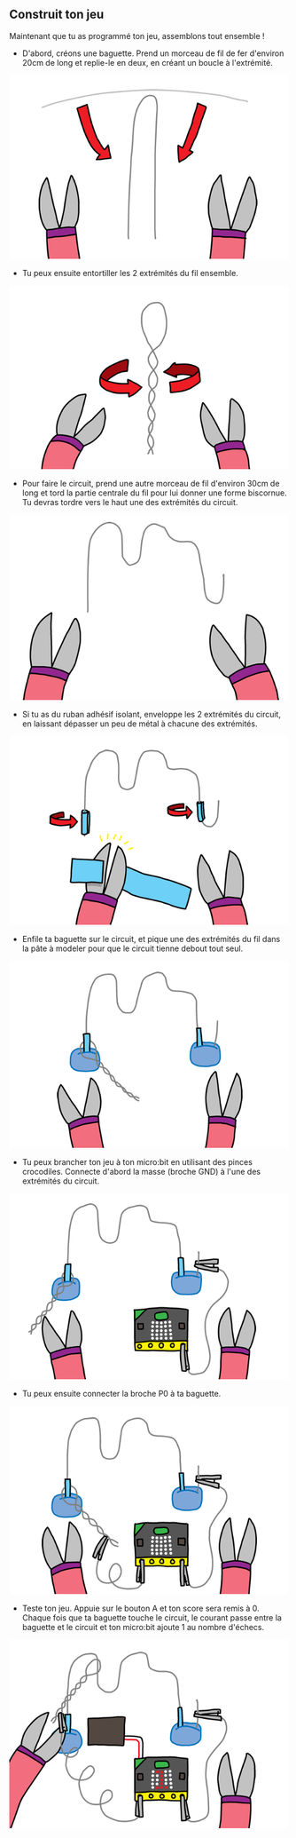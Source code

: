 ## Construit ton jeu

Maintenant que tu as programmé ton jeu, assemblons tout ensemble&nbsp;!

+ D'abord, créons une baguette.
  Prend un morceau de fil de fer d'environ 20cm de long et replie-le en deux, en créant un boucle à l'extrémité.

![screenshot](images/frustration-wand-bend.png)

+ Tu peux ensuite entortiller les 2 extrémités du fil ensemble.

![screenshot](images/frustration-wand-twist.png)

+ Pour faire le circuit, prend une autre morceau de fil d'environ 30cm de long et tord la partie centrale du fil pour lui donner une forme biscornue.
  Tu devras tordre vers le haut une des extrémités du circuit.

![screenshot](images/frustration-course-bend.png)

+ Si tu as du ruban adhésif isolant, enveloppe les 2 extrémités du circuit,
  en laissant dépasser un peu de métal à chacune des extrémités.

![screenshot](images/frustration-course-tape.png)

+ Enfile ta baguette sur le circuit, et pique une des extrémités du fil dans la pâte à modeler pour que le circuit tienne debout tout seul.

![screenshot](images/frustration-course-putty.png)

+ Tu peux brancher ton jeu à ton micro:bit en utilisant des pinces crocodiles.
  Connecte d'abord la masse (broche GND) à l'une des extrémités du circuit.

![screenshot](images/frustration-gnd-connect.png)

+ Tu peux ensuite connecter la broche P0 à ta baguette.

![screenshot](images/frustration-pin0-connect.png)

+ Teste ton jeu.
  Appuie sur le bouton A et ton score sera remis à 0.
  Chaque fois que ta baguette touche le circuit, le courant passe entre la baguette et le circuit et ton micro:bit ajoute 1 au nombre d'échecs.

![screenshot](images/frustration-final.png)
